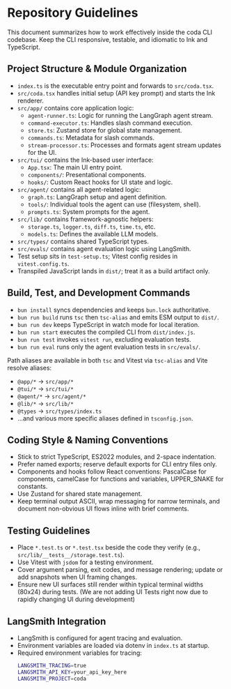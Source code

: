 # Repository Guidelines

This document summarizes how to work effectively inside the coda CLI codebase. Keep the CLI responsive, testable, and idiomatic to Ink and TypeScript.

## Project Structure & Module Organization
- `index.ts` is the executable entry point and forwards to `src/coda.tsx`.
- `src/coda.tsx` handles initial setup (API key prompt) and starts the Ink renderer.
- `src/app/` contains core application logic:
  - `agent-runner.ts`: Logic for running the LangGraph agent stream.
  - `command-executor.ts`: Handles slash command execution.
  - `store.ts`: Zustand store for global state management.
  - `commands.ts`: Metadata for slash commands.
  - `stream-processor.ts`: Processes and formats agent stream updates for the UI.
- `src/tui/` contains the Ink-based user interface:
  - `App.tsx`: The main UI entry point.
  - `components/`: Presentational components.
  - `hooks/`: Custom React hooks for UI state and logic.
- `src/agent/` contains all agent-related logic:
  - `graph.ts`: LangGraph setup and agent definition.
  - `tools/`: Individual tools the agent can use (filesystem, shell).
  - `prompts.ts`: System prompts for the agent.
- `src/lib/` contains framework-agnostic helpers:
  - `storage.ts`, `logger.ts`, `diff.ts`, `time.ts`, etc.
  - `models.ts`: Defines the available LLM models.
- `src/types/` contains shared TypeScript types.
- `src/evals/` contains agent evaluation logic using LangSmith.
- Test setup sits in `test-setup.ts`; Vitest config resides in `vitest.config.ts`.
- Transpiled JavaScript lands in `dist/`; treat it as a build artifact only.

## Build, Test, and Development Commands
- `bun install` syncs dependencies and keeps `bun.lock` authoritative.
- `bun run build` runs `tsc` then `tsc-alias` and emits ESM output to `dist/`.
- `bun run dev` keeps TypeScript in watch mode for local iteration.
- `bun run start` executes the compiled CLI from `dist/index.js`.
- `bun run test` invokes `vitest run`, excluding evaluation tests.
- `bun run eval` runs only the agent evaluation tests in `src/evals/`.

Path aliases are available in both `tsc` and Vitest via `tsc-alias` and Vite resolve aliases:
- `@app/*` → `src/app/*`
- `@tui/*` → `src/tui/*`
- `@agent/*` → `src/agent/*`
- `@lib/*` → `src/lib/*`
- `@types` → `src/types/index.ts`
- ...and various more specific aliases defined in `tsconfig.json`.

## Coding Style & Naming Conventions
- Stick to strict TypeScript, ES2022 modules, and 2-space indentation.
- Prefer named exports; reserve default exports for CLI entry files only.
- Components and hooks follow React conventions: PascalCase for components, camelCase for functions and variables, UPPER_SNAKE for constants.
- Use Zustand for shared state management.
- Keep terminal output ASCII, wrap messaging for narrow terminals, and document non-obvious UI flows inline with brief comments.

## Testing Guidelines
- Place `*.test.ts` or `*.test.tsx` beside the code they verify (e.g., `src/lib/__tests__/storage.test.ts`).
- Use Vitest with `jsdom` for a testing environment.
- Cover argument parsing, exit codes, and message rendering; update or add snapshots when UI framing changes.
- Ensure new UI surfaces still render within typical terminal widths (80x24) during tests. (We are not adding UI Tests right now due to rapidly changing UI during development)

## LangSmith Integration
- LangSmith is configured for agent tracing and evaluation.
- Environment variables are loaded via dotenv in `index.ts` at startup.
- Required environment variables for tracing:
  ```bash
  LANGSMITH_TRACING=true
  LANGSMITH_API_KEY=your_api_key_here
  LANGSMITH_PROJECT=coda